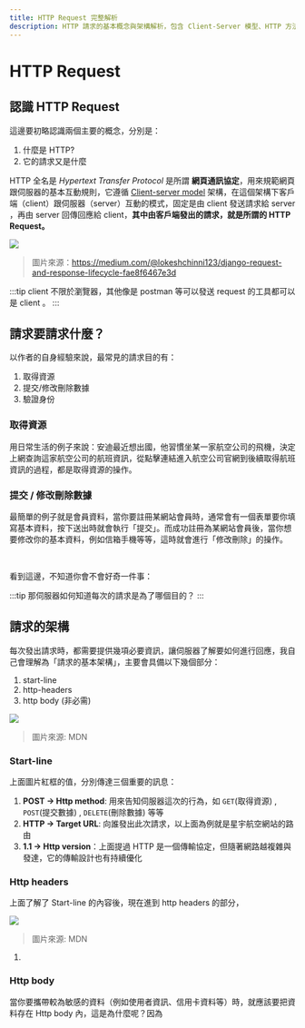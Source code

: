 ```yaml
---
title: HTTP Request 完整解析
description: HTTP 請求的基本概念與架構解析，包含 Client-Server 模型、HTTP 方法、請求結構（start-line、headers、body）以及常見的請求目的
---
```


# HTTP Request

## 認識 HTTP Request

這邊要初略認識兩個主要的概念，分別是：

1. 什麼是 HTTP?
2. 它的請求又是什麼

HTTP 全名是 *Hypertext Transfer Protocol* 是所謂 **網頁通訊協定**，用來規範網頁跟伺服器的基本互動規則，它遵循 [Client-server model](https://en.wikipedia.org/wiki/Client%E2%80%93server_model) 架構，在這個架構下客戶端（client）跟伺服器（server）互動的模式，固定是由 client 發送請求給 server ，再由 server 回傳回應給 client，**其中由客戶端發出的請求，就是所謂的 HTTP Request。**

![](https://miro.medium.com/v2/resize:fit:1266/format:webp/1*VGO2Stzs2rzpEDX7aHlkrQ.png)

> 圖片來源：https://medium.com/@lokeshchinni123/django-request-and-response-lifecycle-fae8f6467e3d

:::tip
client 不限於瀏覽器，其他像是 postman 等可以發送 request 的工具都可以是 client 。
:::

## 請求要請求什麼？

以作者的自身經驗來說，最常見的請求目的有：

1. 取得資源
2. 提交/修改刪除數據
3. 驗證身份


### 取得資源

用日常生活的例子來說：安迪最近想出國，他習慣坐某一家航空公司的飛機，決定上網查詢這家航空公司的航班資訊，從點擊連結進入航空公司官網到後續取得航班資訊的過程，都是取得資源的操作。

### 提交 / 修改刪除數據

最簡單的例子就是會員資料，當你要註冊某網站會員時，通常會有一個表單要你填寫基本資料，按下送出時就會執行「提交」。而成功註冊為某網站會員後，當你想要修改你的基本資料，例如信箱手機等等，這時就會進行「修改刪除」的操作。

<br/>


看到這邊，不知道你會不會好奇一件事：

:::tip
那伺服器如何知道每次的請求是為了哪個目的？
:::


## 請求的架構

每次發出請求時，都需要提供幾項必要資訊，讓伺服器了解要如何進行回應，我自己會理解為「請求的基本架構」，主要會具備以下幾個部分：

1. start-line
2. http-headers
3. http body (非必需)

![](https://developer.mozilla.org/en-US/docs/Web/HTTP/Messages/httpmsgstructure2.png)

> 圖片來源: MDN 

### Start-line

上面圖片紅框的值，分別傳達三個重要的訊息：

1. **POST -> Http method**: 用來告知伺服器這次的行為，如 `GET`(取得資源) , `POST`(提交數據) , `DELETE`(刪除數據) 等等
2. **HTTP -> Target URL**: 向誰發出此次請求，以上面為例就是星宇航空網站的路由
3. **1.1 -> Http version**：上面提過 HTTP 是一個傳輸協定，但隨著網路越複雜與發達，它的傳輸設計也有持續優化

### Http headers

上面了解了 Start-line 的內容後，現在進到 http headers 的部分，

![](https://developer.mozilla.org/en-US/docs/Web/HTTP/Messages/http_request_headers3.png)

> 圖片來源: MDN 

1. 


### Http body 

當你要攜帶較為敏感的資料（例如使用者資訊、信用卡資料等）時，就應該要把資料存在 Http body 內，這是為什麼呢？因為




